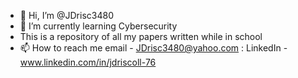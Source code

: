 - 👋 Hi, I’m @JDrisc3480
- 🌱 I’m currently learning Cybersecurity
- This is a repository of all my papers written while in school
- 📫 How to reach me email - JDrisc3480@yahoo.com : LinkedIn - www.linkedin.com/in/jdriscoll-76

<!---
JDrisc3480/JDrisc3480 is a ✨ special ✨ repository because its `README.md` (this file) appears on your GitHub profile.
You can click the Preview link to take a look at your changes.
--->
